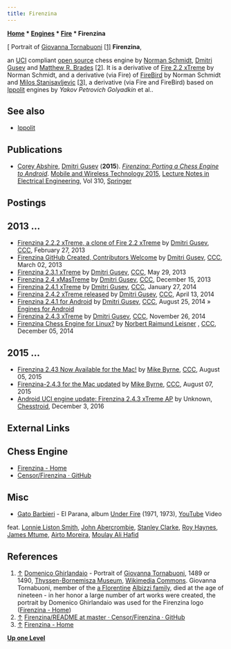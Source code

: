 ```yaml
---
title: Firenzina
---
```

**[Home](Home "Home") * [Engines](Engines "Engines") * [Fire](Fire "Fire") * Firenzina**

\[ Portrait of [Giovanna Tornabuoni](https://it.wikipedia.org/wiki/Giovanna_degli_Albizzi) <a id="cite-note-1" href="#cite-ref-1">[1]</a>
**Firenzina**,

an [UCI](UCI "UCI") compliant [open source](Category:Open_Source "Category:Open Source") chess engine by [Norman Schmidt](Norman_Schmidt "Norman Schmidt"), [Dmitri Gusev](Dmitri_Gusev "Dmitri Gusev") and [Matthew R. Brades](Matthew_R._Brades "Matthew R. Brades") <a id="cite-note-2" href="#cite-ref-2">[2]</a>.
It is a derivative of [Fire 2.2 xTreme](Fire "Fire") by Norman Schmidt, and a derivative (via Fire) of [FireBird](Fire "Fire") by Norman Schmidt and [Milos Stanisavljevic](Milos_Stanisavljevic "Milos Stanisavljevic") <a id="cite-note-3" href="#cite-ref-3">[3]</a>, a derivative (via Fire and FireBird) based on [Ippolit](Ippolit "Ippolit") engines by *Yakov Petrovich Golyadkin* et al..

## See also

- [Ippolit](Ippolit "Ippolit")

## Publications

- [Corey Abshire](index.php?title=Corey_Abshire&action=edit&redlink=1 "Corey Abshire (page does not exist)"), [Dmitri Gusev](Dmitri_Gusev "Dmitri Gusev") (**2015**). *[Firenzina: Porting a Chess Engine to Android](https://link.springer.com/chapter/10.1007/978-3-662-47669-7_19)*. [Mobile and Wireless Technology 2015](https://link.springer.com/book/10.1007/978-3-662-47669-7), [Lecture Notes in Electrical Engineering](https://link.springer.com/bookseries/7818), Vol 310, [Springer](https://en.wikipedia.org/wiki/Springer_Science%2BBusiness_Media)

## Postings

## 2013 ...

- [Firenzina 2.2.2 xTreme, a clone of Fire 2.2 xTreme](http://www.talkchess.com/forum/viewtopic.php?t=47343) by [Dmitri Gusev](Dmitri_Gusev "Dmitri Gusev"), [CCC](CCC "CCC"), February 27, 2013
- [Firenzina GitHub Created, Contributors Welcome](http://www.talkchess.com/forum/viewtopic.php?t=47383) by [Dmitri Gusev](Dmitri_Gusev "Dmitri Gusev"), [CCC](CCC "CCC"), March 02, 2013
- [Firenzina 2.3.1 xTreme](http://www.talkchess.com/forum/viewtopic.php?t=48140) by [Dmitri Gusev](Dmitri_Gusev "Dmitri Gusev"), [CCC](CCC "CCC"), May 29, 2013
- [Firenzina 2.4 xMasTreme](http://www.talkchess.com/forum/viewtopic.php?t=50509) by [Dmitri Gusev](Dmitri_Gusev "Dmitri Gusev"), [CCC](CCC "CCC"), December 15, 2013
- [Firenzina 2.4.1 xTreme](http://www.talkchess.com/forum/viewtopic.php?t=51070) by [Dmitri Gusev](Dmitri_Gusev "Dmitri Gusev"), [CCC](CCC "CCC"), January 27, 2014
- [Firenzina 2.4.2 xTreme released](http://www.talkchess.com/forum/viewtopic.php?t=51977) by [Dmitri Gusev](Dmitri_Gusev "Dmitri Gusev"), [CCC](CCC "CCC"), April 13, 2014
- [Firenzina 2.4.1 for Android](http://www.talkchess.com/forum/viewtopic.php?t=53437) by [Dmitri Gusev](Dmitri_Gusev "Dmitri Gusev"), [CCC](CCC "CCC"), August 25, 2014 » [Engines for Android](index.php?title=Engines_for_Android&action=edit&redlink=1 "Engines for Android (page does not exist)")
- [Firenzina 2.4.3 xTreme](http://www.talkchess.com/forum/viewtopic.php?t=54475) by [Dmitri Gusev](Dmitri_Gusev "Dmitri Gusev"), [CCC](CCC "CCC"), November 26, 2014
- [Firenzina Chess Engine for Linux?](http://www.talkchess.com/forum3/viewtopic.php?f=2&t=54560) by [Norbert Raimund Leisner](Norbert_Raimund_Leisner "Norbert Raimund Leisner") , [CCC](CCC "CCC"), December 05, 2014

## 2015 ...

- [Firenzina 2.43 Now Available for the Mac!](http://www.talkchess.com/forum3/viewtopic.php?f=2&t=57175) by [Mike Byrne](Michael_Byrne "Michael Byrne"), [CCC](CCC "CCC"), August 05, 2015
- [Firenzina-2.4.3 for the Mac updated](http://www.talkchess.com/forum3/viewtopic.php?f=2&t=57197) by [Mike Byrne](Michael_Byrne "Michael Byrne"), [CCC](CCC "CCC"), August 07, 2015
- [Android UCI engine update: Firenzina 2.4.3 xTreme AP](http://chesstroid.blogspot.com/2016/12/android-uci-engine-update-firenzina-243.html) by Unknown, [Chesstroid](http://chesstroid.blogspot.com/), December 3, 2016

## External Links

## Chess Engine

- [Firenzina - Home](http://www.firenzina.org/)
- [Censor/Firenzina · GitHub](https://github.com/Censor/Firenzina)

## Misc

- [Gato Barbieri](Category:Gato_Barbieri "Category:Gato Barbieri") - El Parana, album [Under Fire](<https://en.wikipedia.org/wiki/Under_Fire_(album)>) (1971, 1973), [YouTube](https://en.wikipedia.org/wiki/YouTube) Video

feat. [Lonnie Liston Smith](https://en.wikipedia.org/wiki/Lonnie_Liston_Smith), [John Abercrombie](Category:John_Abercrombie "Category:John Abercrombie"), [Stanley Clarke](Category:Stanley_Clarke "Category:Stanley Clarke"), [Roy Haynes](https://en.wikipedia.org/wiki/Roy_Haynes), [James Mtume](Category:James_Mtume "Category:James Mtume"), [Airto Moreira](Category:Airto_Moreira "Category:Airto Moreira"), [Moulay Ali Hafid](https://www.discogs.com/artist/270871-Moulay-Ali-Hafid)

## References

1. <a id="cite-ref-1" href="#cite-note-1">↑</a> [Domenico Ghirlandaio](index.php?title=Category:Domenico_Ghirlandaio&action=edit&redlink=1 "Category:Domenico Ghirlandaio (page does not exist)") - Portrait of [Giovanna Tornabuoni](https://it.wikipedia.org/wiki/Giovanna_degli_Albizzi), 1489 or 1490, [Thyssen-Bornemisza Museum](https://en.wikipedia.org/wiki/Thyssen-Bornemisza_Museum), [Wikimedia Commons](https://en.wikipedia.org/wiki/Wikimedia_Commons). Giovanna Tornabuoni, member of the [a Florentine](https://en.wikipedia.org/wiki/Florence) [Albizzi family](https://en.wikipedia.org/wiki/Albizzi), died at the age of nineteen - in her honor a large number of art works were created, the portrait by Domenico Ghirlandaio was used for the Firenzina logo ([Firenzina - Home](http://www.firenzina.org/))
1. <a id="cite-ref-2" href="#cite-note-2">↑</a> [Firenzina/README at master · Censor/Firenzina · GitHub](https://github.com/Censor/Firenzina/blob/master/README)
1. <a id="cite-ref-3" href="#cite-note-3">↑</a> [Firenzina - Home](http://www.firenzina.org/)

**[Up one Level](Fire "Fire")**

